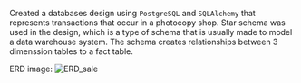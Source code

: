 Created a databases design using `PostgreSQL` and `SQLAlchemy` that represents transactions that occur in a photocopy shop. Star schema was used in the design, which is a type of schema that is  usually made to model a data warehouse system. The schema creates relationships between 3 dimenssion tables to a fact table.

 
 
ERD image:
![ERD_sale](https://user-images.githubusercontent.com/74520448/214859797-1b246e2a-bdec-491d-82f7-87c53af552da.png)

